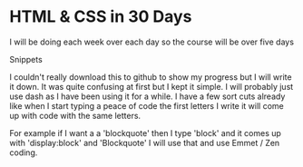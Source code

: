 # HTML & CSS in 30 Days

 I will be doing each week over each day so the course will be over five days


Snippets

I couldn't really download this to github to show my progress but I will write it down.
It was quite confusing at first but I kept it simple.
I will probably just use dash as I have been using it for a while.
I have a few sort cuts already like when I start typing a peace of code the first letters I write
it will come up with code with the same letters.

For example if I want a a 'blockquote' then I type 'block' and it comes up with 'display:block' and 'Blockquote'
I will use that and use Emmet / Zen coding.







































